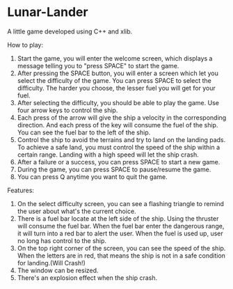 Lunar-Lander
============
A little game developed using C++ and xlib.

How to play:
1. Start the game, you will enter the welcome screen, which displays a message telling you to "press SPACE" to start the game. 
2. After pressing the SPACE button, you will enter a screen which let you select the difficulty of the game. You can press SPACE to select the difficulty. The harder you choose, the lesser fuel you will get for your fuel.
3. After selecting the difficulty, you should be able to play the game. Use four arrow keys to control the ship.
4. Each press of the arrow will give the ship a velocity in the corresponding direction. And each press of the key will consume the fuel of the ship. You can see the fuel bar to the left of the ship.
5. Control the ship to avoid the terrains and try to land on the landing pads. To achieve a safe land, you must control the speed of the ship within a certain range. Landing with a high speed will let the ship crash.
6. After a failure or a success, you can press SPACE to start a new game.
7. During the game, you can press SPACE to pause/resume the game.
8. You can press Q anytime you want to quit the game.

Features:
1. On the select difficulty screen, you can see a flashing triangle to remind the user about what's the current choice.
2. There is a fuel bar locate at the left side of the ship. Using the thruster will consume the fuel bar. When the fuel bar enter the dangerous range, it will turn into a red bar to alert the user. When the fuel is used up, user no long has control to the ship.
3. On the top right corner of the screen, you can see the speed of the ship. When the letters are in red, that means the ship is not in a safe condition for landing.(Will Crash!)
4. The window can be resized.
5. There's an explosion effect when the ship crash.
